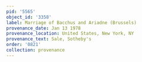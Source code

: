 ```yaml
---
pid: '5565'
object_id: '3358'
label: Marriage of Bacchus and Ariadne (Brussels)
provenance_date: Jan 13 1978
provenance_location: United States, New York, NY
provenance_text: Sale, Sotheby's
order: '0821'
collection: provenance
---
```

